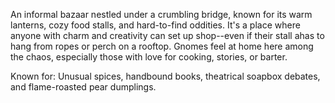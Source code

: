 An informal bazaar nestled under a crumbling bridge, known for its warm lanterns, cozy food stalls, and hard-to-find oddities. It's a place where anyone with charm and creativity can set up shop--even if their stall ahas to hang from ropes or perch on a rooftop. Gnomes feel at home here among the chaos, especially those with love for cooking, stories, or barter.

Known for: Unusual spices, handbound books, theatrical soapbox debates, and flame-roasted pear dumplings.